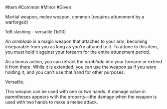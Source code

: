 #Item 
#Common 
#Minor 
#Given 

Martial weapon, melee weapon, common (requires attunement by a warforged)

1d8 slashing - versatile (1d10)

An _armblade_ is a magic weapon that attaches to your arm, becoming inseparable from you as long as you're attuned to it. To attune to this item, you must hold it against your forearm for the entire attunement period.

As a bonus action, you can retract the _armblade_ into your forearm or extend it from there. While it is extended, you can use the weapon as if you were holding it, and you can't use that hand for other purposes.

Versatile. 

This weapon can be used with one or two hands. A damage value in parentheses appears with the property—the damage when the weapon is used with two hands to make a melee attack.